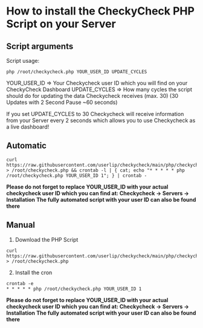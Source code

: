 # How to install the CheckyCheck PHP Script on your Server

## Script arguments

Script usage:
```
php /root/checkycheck.php YOUR_USER_ID UPDATE_CYCLES
```

YOUR_USER_ID => Your Checkycheck user ID which you will find on your CheckyCheck Dashboard
UPDATE_CYCLES => How many cycles the script should do for updating the data Checkycheck receives (max. 30) (30 Updates with 2 Second Pause ~60 seconds)

If you set UPDATE_CYCLES to 30 Checkycheck will receive information from your Server every 2 seconds which allows you to use Checkycheck as a live dashboard!

## Automatic

```
curl https://raw.githubusercontent.com/userlip/checkycheck/main/php/checkycheck.php > /root/checkycheck.php && crontab -l | { cat; echo "* * * * * php /root/checkycheck.php YOUR_USER_ID 1"; } | crontab -
```

**Please do not forget to replace YOUR_USER_ID with your actual checkycheck user ID which you can find at: Checkycheck -> Servers -> Installation**
**The fully automated script with your user ID can also be found there**

## Manual

1. Download the PHP Script

```
curl https://raw.githubusercontent.com/userlip/checkycheck/main/php/checkycheck.php > /root/checkycheck.php
```

2. Install the cron

```
crontab -e
* * * * * php /root/checkycheck.php YOUR_USER_ID 1
```

**Please do not forget to replace YOUR_USER_ID with your actual checkycheck user ID which you can find at: Checkycheck -> Servers -> Installation**
**The fully automated script with your user ID can also be found there**
